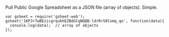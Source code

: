 Pull Public Google Spreadsheet as a JSON file (array of objects).  Simple.
````
var gsheet = require('gsheet-web');
gsheet('1KPJr7wBEzicgrqukhEZBdGCqNQQB-ldrRrS0lxmq_qo', function(data){
  console.log(data);  // array of objects
});
````
